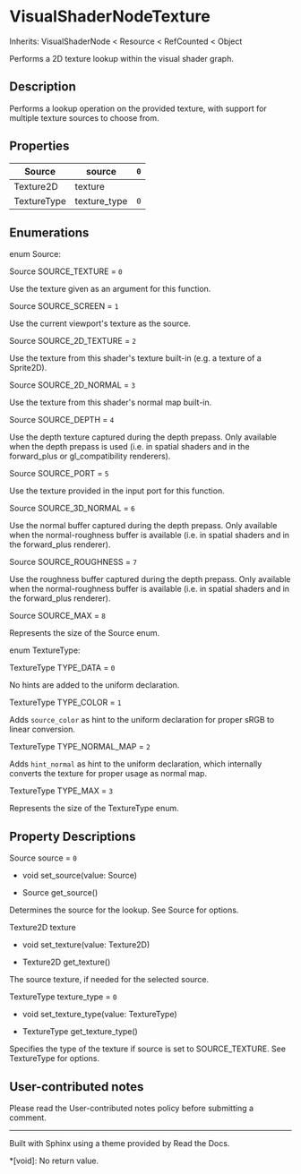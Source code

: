 # VisualShaderNodeTexture

Inherits: VisualShaderNode < Resource < RefCounted < Object

Performs a 2D texture lookup within the visual shader graph.

## Description

Performs a lookup operation on the provided texture, with support for multiple
texture sources to choose from.

## Properties

Source | source | `0`  
---|---|---  
Texture2D | texture  
TextureType | texture_type | `0`  
  
## Enumerations

enum Source:

Source SOURCE_TEXTURE = `0`

Use the texture given as an argument for this function.

Source SOURCE_SCREEN = `1`

Use the current viewport's texture as the source.

Source SOURCE_2D_TEXTURE = `2`

Use the texture from this shader's texture built-in (e.g. a texture of a
Sprite2D).

Source SOURCE_2D_NORMAL = `3`

Use the texture from this shader's normal map built-in.

Source SOURCE_DEPTH = `4`

Use the depth texture captured during the depth prepass. Only available when
the depth prepass is used (i.e. in spatial shaders and in the forward_plus or
gl_compatibility renderers).

Source SOURCE_PORT = `5`

Use the texture provided in the input port for this function.

Source SOURCE_3D_NORMAL = `6`

Use the normal buffer captured during the depth prepass. Only available when
the normal-roughness buffer is available (i.e. in spatial shaders and in the
forward_plus renderer).

Source SOURCE_ROUGHNESS = `7`

Use the roughness buffer captured during the depth prepass. Only available
when the normal-roughness buffer is available (i.e. in spatial shaders and in
the forward_plus renderer).

Source SOURCE_MAX = `8`

Represents the size of the Source enum.

enum TextureType:

TextureType TYPE_DATA = `0`

No hints are added to the uniform declaration.

TextureType TYPE_COLOR = `1`

Adds `source_color` as hint to the uniform declaration for proper sRGB to
linear conversion.

TextureType TYPE_NORMAL_MAP = `2`

Adds `hint_normal` as hint to the uniform declaration, which internally
converts the texture for proper usage as normal map.

TextureType TYPE_MAX = `3`

Represents the size of the TextureType enum.

## Property Descriptions

Source source = `0`

  * void set_source(value: Source)

  * Source get_source()

Determines the source for the lookup. See Source for options.

Texture2D texture

  * void set_texture(value: Texture2D)

  * Texture2D get_texture()

The source texture, if needed for the selected source.

TextureType texture_type = `0`

  * void set_texture_type(value: TextureType)

  * TextureType get_texture_type()

Specifies the type of the texture if source is set to SOURCE_TEXTURE. See
TextureType for options.

## User-contributed notes

Please read the User-contributed notes policy before submitting a comment.

* * *

Built with Sphinx using a theme provided by Read the Docs.

  *[void]: No return value.

